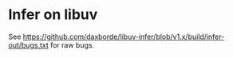 # Infer on libuv
See https://github.com/daxborde/libuv-infer/blob/v1.x/build/infer-out/bugs.txt for raw bugs.
